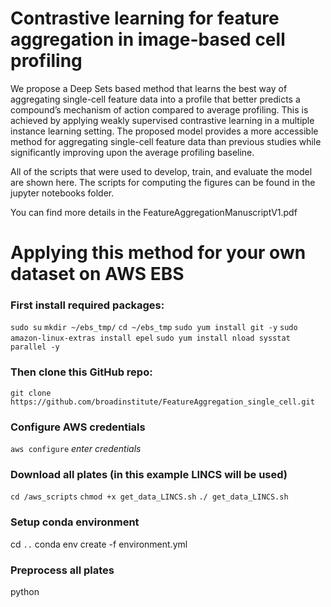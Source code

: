 # 
# Contrastive learning for feature aggregation in image-based cell profiling
We propose a Deep Sets based method that learns the best way of aggregating single-cell feature data into a profile that better predicts a compound’s mechanism of action compared to average profiling. This is achieved by applying weakly supervised contrastive learning in a multiple instance learning setting. The proposed model provides a more accessible method for aggregating single-cell feature data than previous studies while significantly improving upon the average profiling baseline. 


All of the scripts that were used to develop, train, and evaluate the model are shown here. The scripts for computing the figures can be found in the jupyter notebooks folder.

You can find more details in the FeatureAggregationManuscriptV1.pdf



# Applying this method for your own dataset on AWS EBS
### First install required packages:
`sudo su`
`mkdir ~/ebs_tmp/`
`cd ~/ebs_tmp`
`sudo yum install git -y`
`sudo amazon-linux-extras install epel`
`sudo yum install nload sysstat parallel -y`

### Then clone this GitHub repo:
`git clone https://github.com/broadinstitute/FeatureAggregation_single_cell.git`

### Configure AWS credentials
`aws configure`
_enter credentials_

### Download all plates (in this example LINCS will be used)
`cd /aws_scripts`
`chmod +x get_data_LINCS.sh`
`./ get_data_LINCS.sh`

### Setup conda environment
cd `..`
conda env create -f environment.yml


### Preprocess all plates
python 


